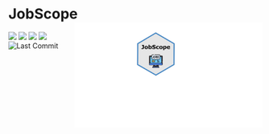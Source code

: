 # JobScope  <img src='logo.png' align="right" height="210" />

[![](https://img.shields.io/badge/Shiny-shinyapps.io-blue?style=flat&labelColor=white&logo=RStudio&logoColor=blue)](https://colewb.shinyapps.io/JobScope/) 
![](https://img.shields.io/badge/Status-Active-Green) ![](https://img.shields.io/badge/Build-Functional-green) 
![](https://img.shields.io/badge/Version-0.0.1-orange)
![Last Commit](https://img.shields.io/github/last-commit/colebaril/JobScope)
